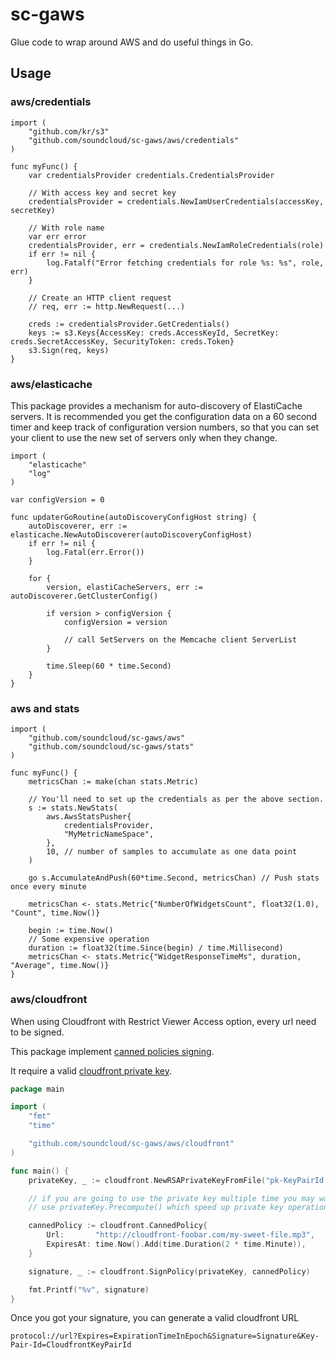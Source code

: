 # sc-gaws

Glue code to wrap around AWS and do useful things in Go.

## Usage
### aws/credentials

```
import (
    "github.com/kr/s3"
    "github.com/soundcloud/sc-gaws/aws/credentials"
)

func myFunc() {
    var credentialsProvider credentials.CredentialsProvider

    // With access key and secret key
    credentialsProvider = credentials.NewIamUserCredentials(accessKey, secretKey)

    // With role name
    var err error
    credentialsProvider, err = credentials.NewIamRoleCredentials(role)
    if err != nil {
        log.Fatalf("Error fetching credentials for role %s: %s", role, err)
    }

    // Create an HTTP client request
    // req, err := http.NewRequest(...)

    creds := credentialsProvider.GetCredentials()
    keys := s3.Keys{AccessKey: creds.AccessKeyId, SecretKey: creds.SecretAccessKey, SecurityToken: creds.Token}
    s3.Sign(req, keys)
}
```

### aws/elasticache
This package provides a mechanism for auto-discovery of ElastiCache servers.
It is recommended you get the configuration data on a 60 second timer and
keep track of configuration version numbers, so that you can set your
client to use the new set of servers only when they change.

```
import (
    "elasticache"
    "log"
)

var configVersion = 0

func updaterGoRoutine(autoDiscoveryConfigHost string) {
    autoDiscoverer, err := elasticache.NewAutoDiscoverer(autoDiscoveryConfigHost)
    if err != nil {
        log.Fatal(err.Error())
    }

    for {
        version, elastiCacheServers, err := autoDiscoverer.GetClusterConfig()

        if version > configVersion {
            configVersion = version

            // call SetServers on the Memcache client ServerList
        }

        time.Sleep(60 * time.Second)
    }
}
```

### aws and stats

```
import (
    "github.com/soundcloud/sc-gaws/aws"
    "github.com/soundcloud/sc-gaws/stats"
)

func myFunc() {
    metricsChan := make(chan stats.Metric)

    // You'll need to set up the credentials as per the above section.
    s := stats.NewStats(
        aws.AwsStatsPusher{
            credentialsProvider,
            "MyMetricNameSpace",
        },
        10, // number of samples to accumulate as one data point
    )

    go s.AccumulateAndPush(60*time.Second, metricsChan) // Push stats once every minute

    metricsChan <- stats.Metric{"NumberOfWidgetsCount", float32(1.0), "Count", time.Now()}

    begin := time.Now()
    // Some expensive operation
    duration := float32(time.Since(begin) / time.Millisecond)
    metricsChan <- stats.Metric{"WidgetResponseTimeMs", duration, "Average", time.Now()}
}
```

### aws/cloudfront
When using Cloudfront with Restrict Viewer Access option, every url need to be signed.

This package implement [canned policies signing](http://docs.aws.amazon.com/AmazonCloudFront/latest/DeveloperGuide/private-content-creating-signed-url-canned-policy.html).

It require a valid [cloudfront private key](http://docs.aws.amazon.com/AmazonCloudFront/latest/DeveloperGuide/private-content-trusted-signers.html#private-content-creating-cloudfront-key-pairs).

```go
package main

import (
    "fmt"
    "time"

    "github.com/soundcloud/sc-gaws/aws/cloudfront"
)

func main() {
    privateKey, _ := cloudfront.NewRSAPrivateKeyFromFile("pk-KeyPairId.pem")

    // if you are going to use the private key multiple time you may want to 
    // use privateKey.Precompute() which speed up private key operations.

    cannedPolicy := cloudfront.CannedPolicy{
        Url:       "http://cloudfront-foobar.com/my-sweet-file.mp3", 
        ExpiresAt: time.Now().Add(time.Duration(2 * time.Minute)),
    }

    signature, _ := cloudfront.SignPolicy(privateKey, cannedPolicy)

    fmt.Printf("%v", signature)
}
```

Once you got your signature, you can generate a valid cloudfront URL 

```
protocol://url?Expires=ExpirationTimeInEpoch&Signature=Signature&Key-Pair-Id=CloudfrontKeyPairId
```
